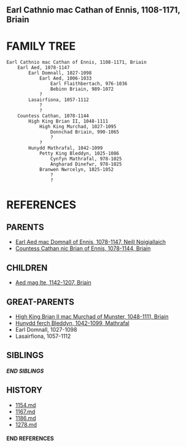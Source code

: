 ## Earl Cathnio mac Cathan of Ennis, 1108-1171, Briain

# FAMILY TREE

```
Earl Cathnio mac Cathan of Ennis, 1108-1171, Briain
    Earl Aed, 1078-1147
        Earl Domnall, 1027-1098
            Earl Aed, 1006-1033
                Earl Flaithbertach, 976-1036
                Bebinn Briain, 989-1072
            ?
        Lasairfiona, 1057-1112
            ?
            ?
    Countess Cathan, 1078-1144
        High King Brian II, 1048-1111
            High King Murchad, 1027-1095
                Donnchad Briain, 990-1065
                ?
            ?
        Hunydd Mathrafal, 1042-1099
            Petty King Bleddyn, 1025-1086
                Cynfyn Mathrafal, 978-1025
                Angharad Dinefwr, 978-1025
            Branwen Nwrcelyn, 1025-1052
                ?
                ?
```


# REFERENCES

## PARENTS 
* [Earl Aed mac Domnall of Ennis, 1078-1147, Neill Noigiallaich](p/aed_mac_domnall_1078.md)
* [Countess Cathan nic Brian of Ennis, 1078-1144, Briain](p/cathan_nic_brian_1078.md)

## CHILDREN 
* [Aed mag Ite, 1142-1207, Briain](p/aed_mag_ite_1142.md)


## GREAT-PARENTS 
* [High King Brian II mac Murchad of Munster, 1048-1111, Briain](p/brian_ii_mac_murchad_1048.md)
* [Hunydd ferch Bleddyn, 1042-1099, Mathrafal](p/hunydd_ferch_bleddyn_1042.md)
* Earl Domnall, 1027-1098
* Lasairfiona, 1057-1112

## SIBLINGS

##### END SIBLINGS  
## HISTORY
* [1154.md](../h/1154.md)
* [1167.md](../h/1167.md)
* [1186.md](../h/1186.md)
* [1278.md](../h/1278.md)

#### END REFERENCES
